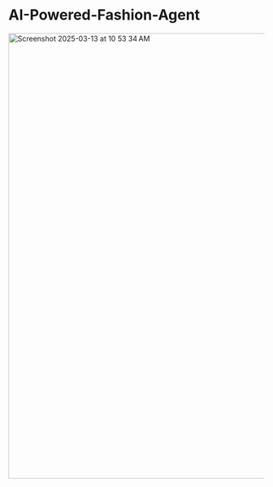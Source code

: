 # AI-Powered-Fashion-Agent

<img width="875" alt="Screenshot 2025-03-13 at 10 53 34 AM" src="https://github.com/user-attachments/assets/d654e08d-db28-4794-aec2-e460da6d8556" />
